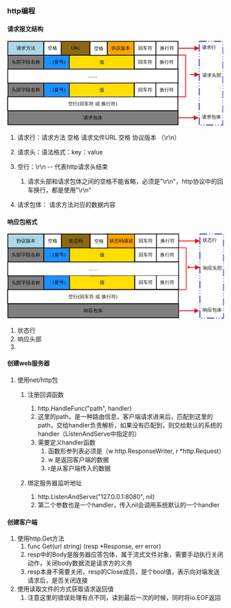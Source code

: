 ### http编程
#### 请求报文结构


![http请求包.png](.\image\http请求包.png)


1. 请求行：请求方法 空格 请求文件URL 空格 协议版本 （\r\n）
2. 请求头：语法格式：key：value
3. 空行：\r\n  -- 代表http请求头结束
	1. 请求头部和请求包体之间的空格不能省略，必须是"\r\n"，http协议中的回车换行，都是使用”\r\n“

4. 请求包体： 请求方法对应的数据内容


#### 响应包格式

![http响应包.png](.\image\http响应包.png)
1. 状态行
2. 响应头部
3. 

#### 创建web服务器
1. 使用net/http包
	1. 注册回调函数
		1. http.HandleFunc("path", handler)
		2. 这里的path，是一种路由信息，客户端请求进来后，匹配到这里的path，交给handler负责解析，如果没有匹配到，则交给默认的系统的handler（ListenAndServe中指定的）
		2. 需要定义handler函数
			1. 函数形参列表必须是（w http.ResponseWriter, r *http.Request）
			2. w 是返回客户端的数据
			3. r是从客户端传入的数据
			
	2. 绑定服务器监听地址
		1. http.ListenAndServe("127.0.0.1:8080", nil)
        2. 第二个参数也是一个handler，传入nil会调用系统默认的一个handler


#### 创建客户端
1. 使用http.Get方法
	1. func Get(url string) (resp *Response, err error)
	2. resp中的Body是服务器应答包体，属于流式文件对象，需要手动执行关闭动作，关闭body数据流是请求方的义务
	3. resp本身不需要关闭，resp的Close成员，是个bool值，表示向对端发送请求后，是否关闭连接
2. 使用读取文件的方式获取请求返回值
	1. 注意这里的错误处理有点不同，读到最后一次的时候，同时将io.EOF返回
